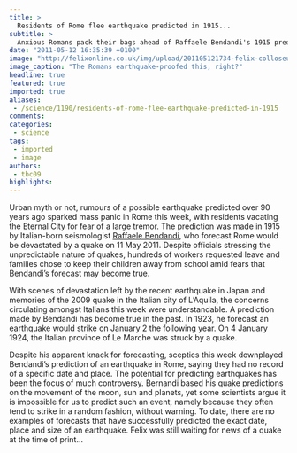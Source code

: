 ```yaml
---
title: >
  Residents of Rome flee earthquake predicted in 1915...
subtitle: >
  Anxious Romans pack their bags ahead of Raffaele Bendandi's 1915 prediction for an earthquake on 11th May
date: "2011-05-12 16:35:39 +0100"
image: "http://felixonline.co.uk/img/upload/201105121734-felix-colloseum-in-rome.jpg"
image_caption: "The Romans earthquake-proofed this, right?"
headline: true
featured: true
imported: true
aliases:
 - /science/1190/residents-of-rome-flee-earthquake-predicted-in-1915
comments:
categories:
 - science
tags:
 - imported
 - image
authors:
 - tbc09
highlights:
---
```


Urban myth or not, rumours of a possible earthquake predicted over 90 years ago sparked mass panic in Rome this week, with residents vacating the Eternal City for fear of a large tremor. The prediction was made in 1915 by Italian-born seismologist [Raffaele Bendandi](http://en.wikipedia.org/wiki/Raffaele_Bendandi), who forecast Rome would be devastated by a quake on 11 May 2011. Despite officials stressing the unpredictable nature of quakes, hundreds of workers requested leave and families chose to keep their children away from school amid fears that Bendandi’s forecast may become true.

With scenes of devastation left by the recent earthquake in Japan and memories of the 2009 quake in the Italian city of L’Aquila, the concerns circulating amongst Italians this week were understandable. A prediction made by Bendandi has become true in the past. In 1923, he forecast an earthquake would strike on January 2 the following year. On 4 January 1924, the Italian province of Le Marche was struck by a quake.

Despite his apparent knack for forecasting, sceptics this week downplayed Bendandi’s prediction of an earthquake in Rome, saying they had no record of a specific date and place. The potential for predicting earthquakes has been the focus of much controversy. Bernandi based his quake predictions on the movement of the moon, sun and planets, yet some scientists argue it is impossible for us to predict such an event, namely because they often tend to strike in a random fashion, without warning. To date, there are no examples of forecasts that have successfully predicted the exact date, place and size of an earthquake. Felix was still waiting for news of a quake at the time of print...
